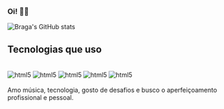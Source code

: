 ### Oi! 🧑‍💻

![Braga's GitHub stats](https://github-readme-stats.vercel.app/api?username=alexbragadev&show_icons=true&theme=highcontrast)

## Tecnologias que uso

<div style="display: inline_block">
  </br>
  <img align="center" alt="html5" src="https://img.shields.io/badge/HTML5-E34F26?style=for-the-badge&logo=html5&logoColor=white"/>
  <img align="center" alt="html5" src="https://img.shields.io/badge/CSS3-1572B6?style=for-the-badge&logo=css3&logoColor=white"/>
  <img align="center" alt="html5" src="https://img.shields.io/badge/JavaScript-F7DF1E?style=for-the-badge&logo=javascript&logoColor=black"/>
  <img align="center" alt="html5" src="https://img.shields.io/badge/Angular-DD0031?style=for-the-badge&logo=angular&logoColor=white"/>
  <img align="center" alt="html5" src="https://img.shields.io/badge/Java-ED8B00?style=for-the-badge&logo=openjdk&logoColor=white"/>
</div>
<br/>
Amo música, tecnologia, gosto de desafios e busco o aperfeiçoamento profissional e pessoal.

